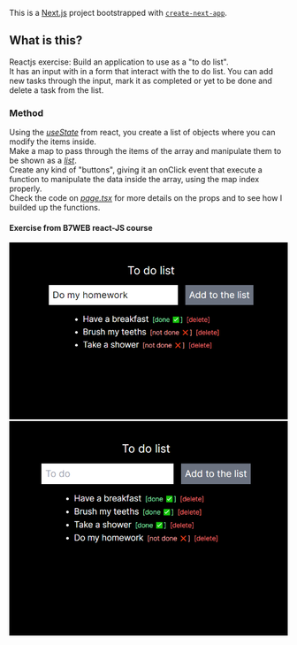 This is a [Next.js](https://nextjs.org/) project bootstrapped with [`create-next-app`](https://github.com/vercel/next.js/tree/canary/packages/create-next-app).

## What is this?
Reactjs exercise:
Build an application to use as a "to do list". <br>
It has an input with in a form that interact with the to do list. You can add new tasks through the input, mark it as completed or yet to be done and delete a task from the list.

### Method
Using the <i style="text-decoration: underline">useState</i> from react, you create a list of objects where you can modify the items inside. <br>
Make a map to pass through the items of the array and manipulate them to be shown as a <i style="text-decoration: underline">list</i>. <br>
Create any kind of "buttons", giving it an onClick event that execute a function to manipulate the data inside the array, using the map index properly. <br>
Check the code on <i style="text-decoration: underline">page.tsx</i> for more details on the props and to see how I builded up the functions.

#### Exercise from B7WEB react-JS course

<img src="./result/ex01.png" alt="example01">
<img src="./result/ex02.png" alt="example01">